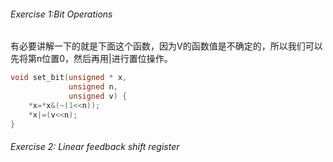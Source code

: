 ###### Exercise 1:Bit Operations


有必要讲解一下的就是下面这个函数，因为V的函数值是不确定的，所以我们可以先将第n位置0，然后再用|进行置位操作。
```C++
void set_bit(unsigned * x,
             unsigned n,
             unsigned v) {
    *x=*x&(~(1<<n));
    *x|=(v<<n);
}
```


###### Exercise 2: Linear feedback shift register


